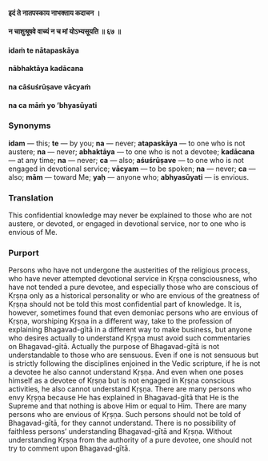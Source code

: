 #### इदं ते नातपस्काय नाभक्ताय कदाचन ।
#### न चाशुश्रूषवे वाच्यं न च मां योऽभ्यसूयति ॥ ६७ ॥

#### idaṁ te nātapaskāya
#### nābhaktāya kadācana
#### na cāśuśrūṣave vācyaṁ
#### na ca māṁ yo ’bhyasūyati

### Synonyms

**idam** — this; **te** — by you; **na** — never; **atapaskāya** — to one who is not austere; **na** — never; **abhaktāya** — to one who is not a devotee; **kadācana** — at any time; **na** — never; **ca** — also; **aśuśrūṣave** — to one who is not engaged in devotional service; **vācyam** — to be spoken; **na** — never; **ca** — also; **mām** — toward Me; **yaḥ** — anyone who; **abhyasūyati** — is envious.

### Translation

This confidential knowledge may never be explained to those who are not austere, or devoted, or engaged in devotional service, nor to one who is envious of Me.

### Purport

Persons who have not undergone the austerities of the religious process, who have never attempted devotional service in Kṛṣṇa consciousness, who have not tended a pure devotee, and especially those who are conscious of Kṛṣṇa only as a historical personality or who are envious of the greatness of Kṛṣṇa should not be told this most confidential part of knowledge. It is, however, sometimes found that even demoniac persons who are envious of Kṛṣṇa, worshiping Kṛṣṇa in a different way, take to the profession of explaining Bhagavad-gītā in a different way to make business, but anyone who desires actually to understand Kṛṣṇa must avoid such commentaries on Bhagavad-gītā. Actually the purpose of Bhagavad-gītā is not understandable to those who are sensuous. Even if one is not sensuous but is strictly following the disciplines enjoined in the Vedic scripture, if he is not a devotee he also cannot understand Kṛṣṇa. And even when one poses himself as a devotee of Kṛṣṇa but is not engaged in Kṛṣṇa conscious activities, he also cannot understand Kṛṣṇa. There are many persons who envy Kṛṣṇa because He has explained in Bhagavad-gītā that He is the Supreme and that nothing is above Him or equal to Him. There are many persons who are envious of Kṛṣṇa. Such persons should not be told of Bhagavad-gītā, for they cannot understand. There is no possibility of faithless persons’ understanding Bhagavad-gītā and Kṛṣṇa. Without understanding Kṛṣṇa from the authority of a pure devotee, one should not try to comment upon Bhagavad-gītā.